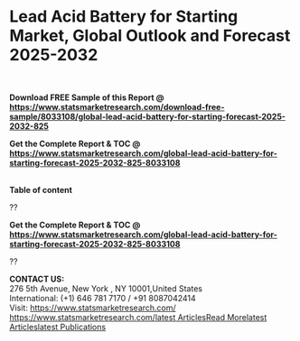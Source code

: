 <h1>Lead Acid Battery for Starting Market, Global Outlook and Forecast 2025-2032</h1><br/><p><strong>Download FREE Sample of this Report @ <a href="https://www.statsmarketresearch.com/download-free-sample/8033108/global-lead-acid-battery-for-starting-forecast-2025-2032-825">https://www.statsmarketresearch.com/download-free-sample/8033108/global-lead-acid-battery-for-starting-forecast-2025-2032-825</a></strong></p>

<div><b>Get the Complete Report & TOC @ <a href="https://www.statsmarketresearch.com/global-lead-acid-battery-for-starting-forecast-2025-2032-825-8033108">https://www.statsmarketresearch.com/global-lead-acid-battery-for-starting-forecast-2025-2032-825-8033108</a></b></div>

<p><br />
<b>Table of content</b></p>

<p>??</p>

<div><b>Get the Complete Report & TOC @ <a href="https://www.statsmarketresearch.com/global-lead-acid-battery-for-starting-forecast-2025-2032-825-8033108">https://www.statsmarketresearch.com/global-lead-acid-battery-for-starting-forecast-2025-2032-825-8033108</a></b></div>

<p>??</p>

<p><b>CONTACT US:</b><br />
276 5th Avenue, New York , NY 10001,United States<br />
International: (+1) 646 781 7170 / +91 8087042414<br />
Visit: <a href="https://www.statsmarketresearch.com/">https://www.statsmarketresearch.com/</a><br />
<a href="https://gyeongbokgung.com">https://www.statsmarketresearch.com/</a><a href="https://hallyeomaritime.com">latest Articles</a><a href="https://jingwansa.com">Read More</a><a href="https://nguoiviet.jp/">latest Articles</a><a href="https://www.intelmarketresearch.com/">latest Publications</a></p>
